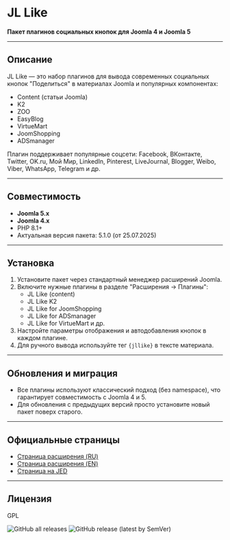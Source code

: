 # JL Like

**Пакет плагинов социальных кнопок для Joomla 4 и Joomla 5**

---

## Описание

JL Like — это набор плагинов для вывода современных социальных кнопок "Поделиться" в материалах Joomla и популярных компонентах:

- Content (статьи Joomla)
- K2
- ZOO
- EasyBlog
- VirtueMart
- JoomShopping
- ADSmanager

Плагин поддерживает популярные соцсети: Facebook, ВКонтакте, Twitter, OK.ru, Мой Мир, LinkedIn, Pinterest, LiveJournal, Blogger, Weibo, Viber, WhatsApp, Telegram и др.

---

## Совместимость

- **Joomla 5.x**
- **Joomla 4.x**
- PHP 8.1+
- Актуальная версия пакета: 5.1.0 (от 25.07.2025)

---

## Установка

1. Установите пакет через стандартный менеджер расширений Joomla.
2. Включите нужные плагины в разделе "Расширения → Плагины":
    - JL Like (content)
    - JL Like K2
    - JL Like for JoomShopping
    - JL Like for ADSmanager
    - JL Like for VirtueMart и др.
3. Настройте параметры отображения и автодобавления кнопок в каждом плагине.
4. Для ручного вывода используйте тег `{jllike}` в тексте материала.

---

## Обновления и миграция

- Все плагины используют классический подход (без namespace), что гарантирует совместимость с Joomla 4 и 5.
- Для обновления с предыдущих версий просто установите новый пакет поверх старого.

---

## Официальные страницы

- [Страница расширения (RU)](https://joomline.ru/rasshirenija/plugin/jllike.html)
- [Страница расширения (EN)](http://joomline.org/extensions/scripts-other-developments/jllike.html)
- [Страница на JED](https://extensions.joomla.org/extension/joomline-like)

---

## Лицензия

GPL


![GitHub all releases](https://img.shields.io/github/downloads/joomline/jllike/total?style=for-the-badge&color=blue)  ![GitHub release (latest by SemVer)](https://img.shields.io/github/downloads/Joomline/jllike/latest/total?style=for-the-badge&color=blue)